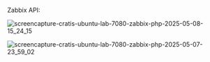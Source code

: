 Zabbix API:

![screencapture-cratis-ubuntu-lab-7080-zabbix-php-2025-05-08-15_24_15](https://github.com/user-attachments/assets/b8140552-3b2f-45f4-bb3a-67a7bca3aee4)

![screencapture-cratis-ubuntu-lab-7080-zabbix-php-2025-05-07-23_59_02](https://github.com/user-attachments/assets/ccf92223-099f-4c45-a71f-0cd8c800bc72)

